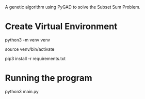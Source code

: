 A genetic algorithm using PyGAD to solve the Subset Sum Problem.

# Create Virtual Environment
python3 -m venv venv

source venv/bin/activate

pip3 install -r requirements.txt

# Running the program
python3 main.py
